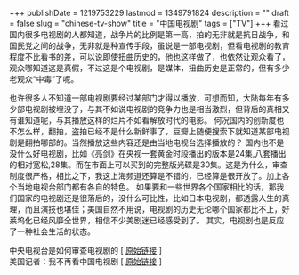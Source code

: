 +++
publishDate = 1219753229
lastmod = 1349791824
description = ""
draft = false
slug = "chinese-tv-show"
title = "中国电视剧"
tags = ["TV"]
+++
看过国内很多电视剧的人都知道，战争片的比例是第一高，拍的无非就是抗日战争，和国民党之间的战争，无非就是种宣传手段，虽说是一部电视剧，但看电视剧的教育程度不比看书的差，可以说即使扭曲历史的，他也这样做了，也依然让观众看了，观众哪知道这是真假，不过这是个电视剧，是媒体，扭曲历史是正常的，但有多少老观众“中毒”了呢。  

也许很多人不知道一部电视剧要经过某部门才得以播放，可想而知，大陆每年有多少部电视剧被埋没了，与其不如说电视剧的竞争力也是相当激烈，但背后的真相又有谁知道呢，与其播放这样的烂片不如看解放时代的电影。 何况国内的创新度也不怎么样，翻拍，盗拍已经不是什么新鲜事了，豆瓣上随便搜索下就知道某部电视剧是翻拍哪部的。当然播放这些内容还是由当地电视台选择播放的？ 国内也不是没什么好电视剧，比如《亮剑》在央视一套黄金时段播出的版本是24集,八套播出的相对宽松,28集。而在市面上可以买到的完整版光碟是30集。这是为什么，审查制度很严格，相比之下，我这上海频道还算是不错的，已经算是很开放了。加上各个当地电视台部门都有各自的特色。 如果要和一些世界各个国家相比的话，那我们国家的电视剧还是很落后的，没什么可比性，比如日本电视剧，都透露人生的真理，而且演技也堪佳；美国自然不用说，电视剧的历史无论哪个国家都比不上，好莱坞化已经风靡全世界，相信不少美剧迷已经感受到了。 其实，电视剧也是反应了一种社会生活的状态。  

中央电视台是如何审查电视剧的 [ [原始链接](http://news.xinhuanet.com/newmedia/2008-07/29/content_8833130.htm) ]  
美国记者：我不再看中国电视剧 [ [原始链接](http://www.infzm.com/content/6935) ]